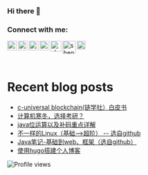 ### Hi there 👋

<!--
**lwxfairy/lwxfairy** is a ✨ _special_ ✨ repository because its `README.md` (this file) appears on your GitHub profile.

Here are some ideas to get you started:

- 🔭 I’m currently working on ...
- 🌱 I’m currently learning ...
- 👯 I’m looking to collaborate on ...
- 🤔 I’m looking for help with ...
- 💬 Ask me about ...
- 📫 How to reach me: ...
- 😄 Pronouns: ...
- ⚡ Fun fact: ...
-->

### Connect with me:

[<img align="left" alt="shenxianpeng | Gmail" width="22px" src="https://www.svgrepo.com/show/381000/new-logo-gmail.svg" />][gmail]
[<img align="left" alt="shenxianpeng | LinkedIn" width="22px" src="https://www.svgrepo.com/show/157006/linkedin.svg" />][linkedin] 
[<img align="left" alt="shenxianpeng | Blogger" width="22px" src="https://www.svgrepo.com/show/349311/blogger.svg" />][blogger] 
[<img align="left" alt="shenxianpeng | ZhiHu" width="22px" src="https://www.svgrepo.com/show/305628/zhihu.svg" />][zhihu]
[<img alt="shenxianpeng | PayPal" width="20px" src="https://www.svgrepo.com/show/354170/paypal.svg" />][paypal] 
[<img align="left" alt="shenxianpeng | Wechat" width="25px" src="https://cdn.jsdelivr.net/npm/simple-icons@3.13.0/icons/wechat.svg" />][wechat] 
[<img align="left" alt="shenxianpeng | DEV" width="30px" src="https://cdn.jsdelivr.net/npm/simple-icons@3.13.0/icons/dev-dot-to.svg" />][dev.to] 

<br />


# Recent blog posts

<!-- BLOG-POST-LIST:START -->
- [c-universal blockchain&lpar;链学社）白皮书](https://zhuanlan.zhihu.com/p/572220389)
- [计算机寒冬，选择考研？](https://zhuanlan.zhihu.com/p/569740306)
- [java位运算以及补码重点详解](https://zhuanlan.zhihu.com/p/568911111)
- [不一样的Linux（基础--&gt;超阶） -- 选自github](https://zhuanlan.zhihu.com/p/568581434)
- [Java笔记-基础到web、框架（选自github）](https://zhuanlan.zhihu.com/p/568570282)
- [使用hugo搭建个人博客](https://zhuanlan.zhihu.com/p/568561676)
<!-- BLOG-POST-LIST:END -->

[blogger]: https://shenxianpeng.github.io/
[zhihu]: https://www.zhihu.com/people/shenxianpeng
[wechat]: https://github.com/shenxianpeng/blog/blob/master/source/about/index/qrcode.jpg?raw=true
[linkedin]: https://www.linkedin.com/in/xianpeng-shen/
[gmail]: mailto:xianpeng.shen@gmail.com
[paypal]: https://www.paypal.me/shenxianpeng
[dev.to]: https://dev.to/shenxianpeng
[cpp-linter]: https://github.com/cpp-linter


 ![Profile views](https://gpvc.arturio.dev/lwxfairy)
